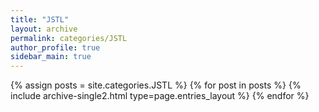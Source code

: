 ```yaml
---
title: "JSTL"
layout: archive
permalink: categories/JSTL
author_profile: true
sidebar_main: true
---
```



{% assign posts = site.categories.JSTL %}
{% for post in posts %} {% include archive-single2.html type=page.entries_layout %} {% endfor %}